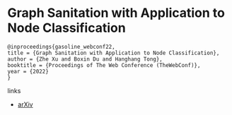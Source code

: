 # Graph Sanitation with Application to Node Classification

```
@inproceedings{gasoline_webconf22,
title = {Graph Sanitation with Application to Node Classification},
author = {Zhe Xu and Boxin Du and Hanghang Tong},
booktitle = {Proceedings of The Web Conference (TheWebConf)},
year = {2022}
}
```

links
- [arXiv](https://arxiv.org/abs/2105.09384)
